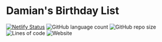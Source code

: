 # Damian's Birthday List

[![Netlify Status](https://api.netlify.com/api/v1/badges/4837a540-3dd1-476f-97bd-ff59f6ae8f09/deploy-status)](https://app.netlify.com/sites/damiansbirthday/deploys)
![GitHub language count](https://img.shields.io/github/languages/count/Nexus-Elf/website)
![GitHub repo size](https://img.shields.io/github/repo-size/Nexus-Elf/website?label=Repo%20Size)
![Lines of code](https://img.shields.io/tokei/lines/github/Nexus-Elf/website?label=Total%20Lines%20Of%20Code&style=plastic)
![Website](https://img.shields.io/website?down_color=lightgrey&down_message=Deactivated&label=Website%20Status&up_color=green&up_message=Activated&url=https%3A%2F%2Fdamiansbirthday.netlify.app)
